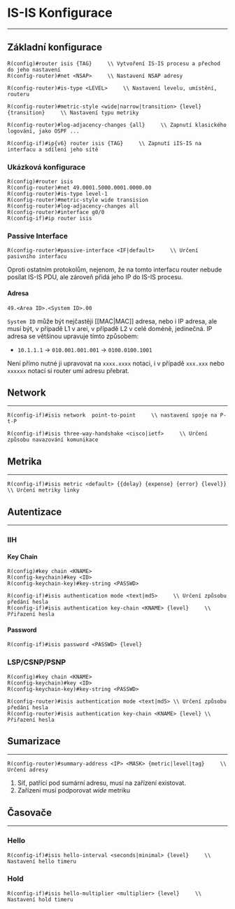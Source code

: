 # IS-IS Konfigurace
---

## Základní konfigurace

```
R(config)#router isis {TAG}     \\ Vytvoření IS-IS procesu a přechod do jeho nastavení
R(config-router)#net <NSAP>     \\ Nastavení NSAP adresy
```

```
R(config-router)#is-type <LEVEL>     \\ Nastavení levelu, umístění, routeru
```

```
R(config-router)#metric-style <wide|narrow|transition> {level} {transition}     \\ Nastavení typu metriky
```

```
R(config-router)#log-adjacency-changes {all}     \\ Zapnutí klasického logování, jako OSPF ...
```

```
R(config-if)#ip{v6} router isis {TAG}     \\ Zapnutí iIS-IS na interfacu a sdílení jeho sítě 
```

### Ukázková konfigurace

```
R(config)#router isis
R(config-router)#net 49.0001.5000.0001.0000.00
R(config-router)#is-type level-1
R(config-router)#metric-style wide transision
R(config-router)#log-adjacency-changes all
R(config-router)#interface g0/0
R(config-if)#ip router isis
```

### Passive Interface

```
R(config-router)#passive-interface <IF|default>     \\ Určení pasivního interfacu
```

Oproti ostatním protokolům, nejenom, že na tomto interfacu router nebude posílat IS-IS PDU, ale zároveň přidá jeho IP do IS-IS procesu.

#### Adresa

```
49.<Area ID>.<System ID>.00
```
`System ID` může být nejčastěji [[MAC|MAC]] adresa, nebo i IP adresa, ale musí být, v případě L1 v arei, v případě L2 v celé doméně, jedinečná.
IP adresa se většinou upravuje tímto způsobem:
- `10.1.1.1` -> `010.001.001.001` -> `0100.0100.1001`

Není přímo nutné ji upravovat na `xxxx.xxxx` notaci, i v případě `xxx.xxx` nebo `xxxxxx` notací si router umí adresu přebrat.

## Network
---
```
R(config-if)#isis network  point-to-point     \\ nastavení spoje na P-t-P
```

```
R(config-if)#isis three-way-handshake <cisco|ietf>     \\ Určení způsobu navazování komunikace
```

## Metrika
---
```
R(config-if)#isis metric <default> {{delay} {expense} {error} {level}}     \\ Určení metriky linky
```

## Autentizace
---
### IIH

#### Key Chain

```
R(config)#key chain <KNAME>
R(config-keychain)#key <ID>
R(config-keychain-key)#key-string <PASSWD>
```

```
R(config-if)#isis authentication mode <text|md5>     \\ Určení způsobu předání hesla
R(config-if)#isis authentication key-chain <KNAME> {level}     \\ Přiřazení hesla
```

#### Password

```
R(config-if)#isis password <PASSWD> {level}
```

### LSP/CSNP/PSNP

```
R(config)#key chain <KNAME>
R(config-keychain)#key <ID>
R(config-keychain-key)#key-string <PASSWD>
```

```
R(config-router)#isis authentication mode <text|md5> \\ Určení způsobu předání hesla
R(config-router)#isis authentication key-chain <KNAME> {level} \\ Přiřazení hesla
```

## Sumarizace
---
```
R(config-router)#summary-address <IP> <MASK> {metric|level|tag}     \\ Určení adresy 
```

1. Síť, patřící pod sumární adresu, musí na zařízení existovat.
2. Zařízení musí podporovat *wide* metriku

## Časovače
---
### Hello

 ```
 R(config-if)#isis hello-interval <seconds|minimal> {level}     \\ Nastavení hello timeru
 ```

### Hold

 ```
 R(config-if)#isis hello-multiplier <multiplier> {level}     \\ Nastavení hold timeru
 ```